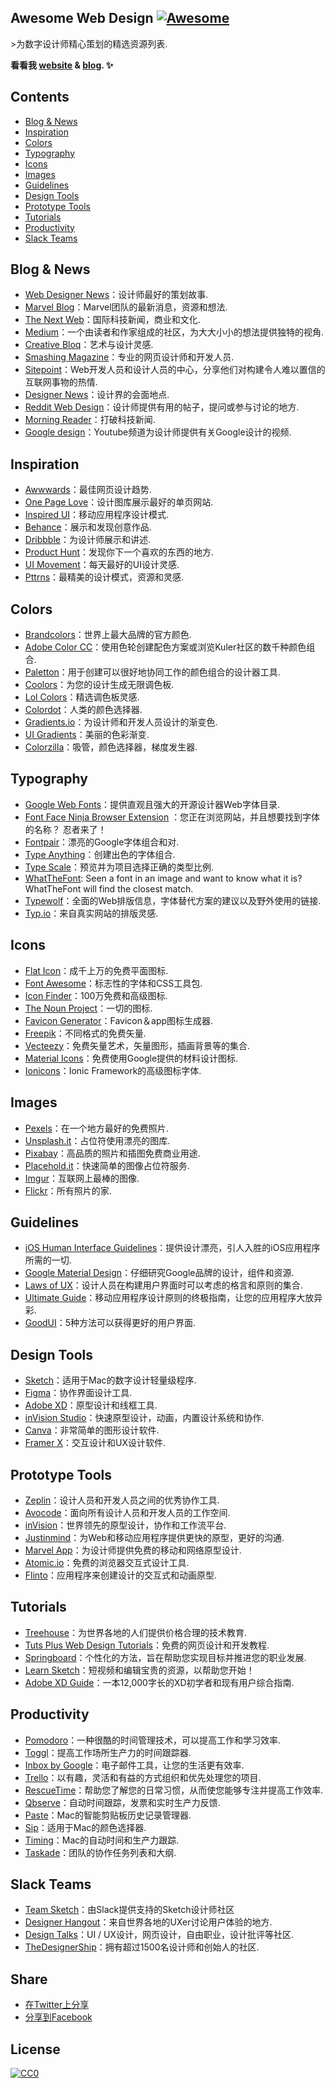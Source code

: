 ## Awesome Web Design [![Awesome](https://cdn.rawgit.com/sindresorhus/awesome/d7305f38d29fed78fa85652e3a63e154dd8e8829/media/badge.svg)](https://github.com/sindresorhus/awesome)
&gt;为数字设计师精心策划的精选资源列表.

**看看我 [website](http://nicolesaidy.com) & [blog](http://blog.nicolesaidy.com). ✨**

## Contents

- [Blog & News](#blog--news)
- [Inspiration](#inspiration)
- [Colors](#colors)
- [Typography](#typography)
- [Icons](#icons)
- [Images](#images)
- [Guidelines](#guidelines)
- [Design Tools](#design-tools)
- [Prototype Tools](#prototype-tools)
- [Tutorials](#tutorials)
- [Productivity](#productivity)
- [Slack Teams](#slack-teams)

## Blog & News
* [Web Designer News](http://webdesignernews.com)：设计师最好的策划故事.
* [Marvel Blog](http://blog.marvelapp.com)：Marvel团队的最新消息，资源和想法.
* [The Next Web](http://thenextweb.com/section/creative/)：国际科技新闻，商业和文化.
* [Medium](https://medium.com/tag/web-design)：一个由读者和作家组成的社区，为大大小小的想法提供独特的视角.
* [Creative Bloq](http://www.creativebloq.com/)：艺术与设计灵感.
* [Smashing Magazine](http://smashingmagazine.com)：专业的网页设计师和开发人员.
* [Sitepoint](https://www.sitepoint.com/design-ux/)：Web开发人员和设计人员的中心，分享他们对构建令人难以置信的互联网事物的热情.
* [Designer News](https://www.designernews.co/)：设计界的会面地点.
* [Reddit Web Design](https://www.reddit.com/r/web_design/)：设计师提供有用的帖子，提问或参与讨论的地方.
* [Morning Reader](https://morningreader.com)：打破科技新闻.
* [Google design](https://www.youtube.com/channel/UClKO7be7O9cUGL94PHnAeOA)：Youtube频道为设计师提供有关Google设计的视频.

## Inspiration
* [Awwwards](http://awwwards.com)：最佳网页设计趋势.
* [One Page Love](http://onepagelove.com)：设计图库展示最好的单页网站.
* [Inspired UI](http://inspired-ui.com/)：移动应用程序设计模式.
* [Behance](http://behance.net)：展示和发现创意作品.
* [Dribbble](http://dribbble.com)：为设计师展示和讲述.
* [Product Hunt](http://producthunt.com)：发现你下一个喜欢的东西的地方.
* [UI Movement](https://uimovement.com)：每天最好的UI设计灵感.
* [Pttrns](http://pttrns.com/)：最精美的设计模式，资源和灵感.

## Colors
* [Brandcolors](https://brandcolors.net/)：世界上最大品牌的官方颜色.
* [Adobe Color CC](https://color.adobe.com/)：使用色轮创建配色方案或浏览Kuler社区的数千种颜色组合.
* [Paletton](http://paletton.com)：用于创建可以很好地协同工作的颜色组合的设计器工具.
* [Coolors](https://coolors.co/)：为您的设计生成无限调色板.
* [Lol Colors](http://www.lolcolors.com/)：精选调色板灵感.
* [Colordot](https://color.hailpixel.com/)：人类的颜色选择器.
* [Gradients.io](http://www.gradients.io/)：为设计师和开发人员设计的渐变色.
* [UI Gradients](http://uigradients.com/)：美丽的色彩渐变.
* [Colorzilla](http://colorzilla.com)：吸管，颜色选择器，梯度发生器.

## Typography
* [Google Web Fonts](http://fonts.google.com)：提供直观且强大的开源设计器Web字体目录.
* [Font Face Ninja Browser Extension](http://fontface.ninja/) ：您正在浏览网站，并且想要找到字体的名称？  忍者来了！
* [Fontpair](http://fontpair.co)：漂亮的Google字体组合和对.
* [Type Anything](https://typeanything.io/)：创建出色的字体组合.
* [Type Scale](http://type-scale.com/)：预览并为项目选择正确的类型比例.
* [WhatTheFont](https://www.myfonts.com/WhatTheFont/): Seen a font in an image and want to know what it is? WhatTheFont will find the closest match.
* [Typewolf](https://www.typewolf.com/)：全面的Web排版信息，字体替代方案的建议以及野外使用的链接.
* [Typ.io](http://typ.io/)：来自真实网站的排版灵感.

## Icons
* [Flat Icon](http://flaticon.com)：成千上万的免费平面图标.
* [Font Awesome](http://fontawesome.io)：标志性的字体和CSS工具包.
* [Icon Finder](http://iconfinder.com)：100万免费和高级图标.
* [The Noun Project](https://thenounproject.com/)：一切的图标.
* [Favicon Generator](http://www.favicon-generator.org/)：Favicon＆app图标生成器.
* [Freepik](http://freepik.com)：不同格式的免费矢量.
* [Vecteezy](http://vecteezy.com)：免费矢量艺术，矢量图形，插画背景等的集合.
* [Material Icons](https://material.io/icons/)：免费使用Google提供的材料设计图标.
* [Ionicons](http://ionicons.com/)：Ionic Framework的高级图标字体.

## Images
* [Pexels](https://pexels.com)：在一个地方最好的免费照片.
* [Unsplash.it](http://unsplash.it)：占位符使用漂亮的图库.
* [Pixabay](https://pixabay.com/)：高品质的照片和插图免费商业用途.
* [Placehold.it](http://placehold.it)：快速简单的图像占位符服务.
* [Imgur](http://imgur.com)：互联网上最棒的图像.
* [Flickr](https://www.flickr.com)：所有照片的家.

## Guidelines
* [iOS Human Interface Guidelines](https://developer.apple.com/ios/human-interface-guidelines/)：提供设计漂亮，引人入胜的iOS应用程序所需的一切.
* [Google Material Design](https://material.google.com/)：仔细研究Google品牌的设计，组件和资源.
* [Laws of UX](https://lawsofux.com/)：设计人员在构建用户界面时可以考虑的格言和原则的集合.
* [Ultimate Guide](https://www.moveoapps.com/ultimate-guide-to-mobile-app-design-principles)：移动应用程序设计原则的终极指南，让您的应用程序大放异彩.
* [GoodUI](http://www.goodui.org/)：5种方法可以获得更好的用户界面.

## Design Tools
* [Sketch](http://sketchapp.com)：适用于Mac的数字设计轻量级程序.
* [Figma](http://figma.com)：协作界面设计工具.
* [Adobe XD](https://www.adobe.com/products/experience-design.html)：原型设计和线框工具.
* [inVision Studio](https://www.invisionapp.com/studio)：快速原型设计，动画，内置设计系统和协作.
* [Canva](http://canva.com)：非常简单的图形设计软件.
* [Framer X](https://framer.com/)：交互设计和UX设计软件.

## Prototype Tools
* [Zeplin](https://zeplin.io/)：设计人员和开发人员之间的优秀协作工具.
* [Avocode](https://avocode.com/)：面向所有设计人员和开发人员的工作空间.
* [inVision](https://www.invisionapp.com/)：世界领先的原型设计，协作和工作流平台.
* [Justinmind](http://justinmind.com)：为Web和移动应用程序提供更快的原型，更好的沟通.
* [Marvel App](https://marvelapp.com/)：为设计师提供免费的移动和网络原型设计.
* [Atomic.io](https://atomic.io/)：免费的浏览器交互式设计工具.
* [Flinto](https://www.flinto.com/)：应用程序来创建设计的交互式和动画原型.

## Tutorials
* [Treehouse](https://teamtreehouse.com/tracks/web-design)：为世界各地的人们提供价格合理的技术教育.
* [Tuts Plus Web Design Tutorials](http://webdesign.tutsplus.com/)：免费的网页设计和开发教程.
* [Springboard](https://www.springboard.com)：个性化的方法，旨在帮助您实现目标并推进您的职业发展.
* [Learn Sketch](https://www.sketchapp.com/learn/)：短视频和编辑宝贵的资源，以帮助您开始！
* [Adobe XD Guide](https://www.xdguru.com/adobe-xd-guide/)：一本12,000字长的XD初学者和现有用户综合指南.  

## Productivity
* [Pomodoro](http://tomato-timer.com)：一种很酷的时间管理技术，可以提高工作和学习效率.
* [Toggl](http://toggl.com)：提高工作场所生产力的时间跟踪器.
* [Inbox by Google](http://inbox.google.com)：电子邮件工具，让您的生活更有效率.
* [Trello](http://trello.com)：以有趣，灵活和有益的方式组织和优先处理您的项目.
* [RescueTime](https://www.rescuetime.com)：帮助您了解您的日常习惯，从而使您能够专注并提高工作效率.
* [Qbserve](https://qotoqot.com/qbserve/)：自动时间跟踪，发票和实时生产力反馈.
* [Paste](http://pasteapp.me/)：Mac的智能剪贴板历史记录管理器.
* [Sip](http://sipapp.io/)：适用于Mac的颜色选择器.
* [Timing](https://timingapp.com/)：Mac的自动时间和生产力跟踪.
* [Taskade](https://taskade.com/)：团队的协作任务列表和大纲.

## Slack Teams
* [Team Sketch](http://teamsketch.io)：由Slack提供支持的Sketch设计师社区
* [Designer Hangout](https://www.designerhangout.co)：来自世界各地的UXer讨论用户体验的地方.
* [Design Talks](https://docs.google.com/forms/d/e/1FAIpQLSeKT_LC8kKTzJ4JjmgVQVpfl24i1qBkjJ7TYyQcNHL7fBQkYQ/viewform?c=0&w=1)：UI / UX设计，网页设计，自由职业，设计批评等社区.
* [TheDesignerShip](http://thedesignership.com/)：拥有超过1500名设计师和创始人的社区.

## Share
* <a href="https://twitter.com/intent/tweet?text=https://github.com/nicolesaidy/awesome-web-design%20An%20Awesome%20Web%20Design%20Collection%20@nicolesaidy" target="_blank">在Twitter上分享</a>
* <a href="https://www.facebook.com/sharer/sharer.php?s=100&p[url]=https://github.com/nicolesaidy/awesome-web-design&p[images][0]=&p[title]=Awesome%20Web%20Design%20Collection&p[summary]=" target="_blank">分享到Facebook</a>

## License
[![CC0](http://mirrors.creativecommons.org/presskit/buttons/88x31/svg/cc-zero.svg)](https://creativecommons.org/publicdomain/zero/1.0/)
